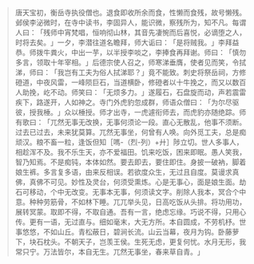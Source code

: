 
> 唐天宝初，衡岳寺执役僧也。退食即收所余而食，性懒而食残，故号懒残。邺侯李泌微时，在寺中读书，李固异人，能识微，察残所为，知不凡。每谓人曰：​「残师中宵梵唱，恒响彻山林，其音先凄惋而后喜悦，必谪堕之人，时将去矣。​」一夕，李潜往道名瞻拜，师大诟曰：​「是将贼我。​」李拜益恭。师拨牛粪火，中出一芋，以半授李啖之，李捧食再拜谢。师曰：​「慎勿多言，领取十年宰相。​」后德宗使人召之，师寒涕垂膺，使者见而笑，令拭涕，师曰：​「我岂有工夫为俗人拭涕耶？​」竟不能致。刺史将祭岳祠，方修磴道，中夜风雷，一峰陨巨石，当道横卧，修磴者以十牛挽之，而又以数百人助挽，屹不动。师笑曰：​「无烦多力。​」遂履石，石盘旋而动，声若震雷疾下，路遂开，人如神之。寺门外虎豹忽成群，师语众僧曰：​「为尔尽驱彼，授我棰。​」众以棰授。师才出寺，一虎遽衔师去，而虎豹亦随绝踪。师有歌曰：​「兀然无事无改换，无事何须论一段。直心无散乱，他事不须断。过去已过去，未来犹莫算。兀然无事坐，何曾有人唤。向外觅工夫，总是痴顽汉。粮不畜一粒，逢饭但知［嗎-（烈-列）+廾］陟立切。世人多事人，相趁浑不及。我不乐生天，亦不爱福田。饥来吃饭，困来即眠。愚人笑我，智乃知焉。不是痴钝，本体如然。要去即去，要住即住。身披一破衲，脚着娘生裤。多言复多语，由来反相误。若欲度众生，无过且自度。莫谩求真佛，真佛不可见。妙性及灵台，何须受熏炼。心是无事心，面是娘生面。劫石可移动，个中无改变。无事本无事，何须读文字。削除人我本，冥合个中意。种种劳筋骨，不如林下睡。兀兀举头见，日高吃饭从头排。将功用功，展转冥蒙。取即不得，不取自通。吾有一言，绝虑忘缘。巧说不得，只用心传。更有一语，无过直与。细如毫末，大无方所。本自圆成，不劳机杼。世事悠悠，不如山丘。青松蔽日，碧涧长流。山云当幕，夜月为钩。卧藤萝下，块石枕头。不朝天子，岂羡王侯。生死无虑，更复何忧。水月无形，我常只宁。万法皆尔，本自无生。兀然无事坐，春来草自青。​」
